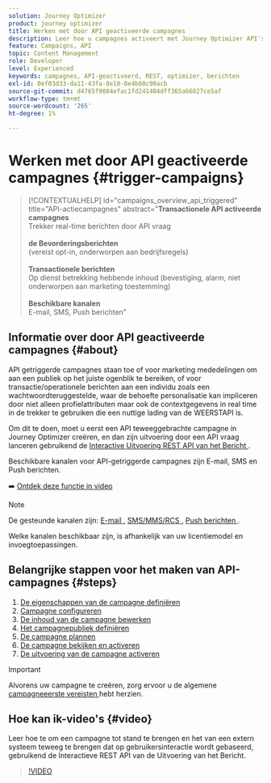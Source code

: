 ```yaml
---
solution: Journey Optimizer
product: journey optimizer
title: Werken met door API geactiveerde campagnes
description: Leer hoe u campagnes activeert met Journey Optimizer API's.
feature: Campaigns, API
topic: Content Management
role: Developer
level: Experienced
keywords: campagnes, API-geactiveerd, REST, optimizer, berichten
exl-id: 0ef03d33-da11-43fa-8e10-8e4b80c90acb
source-git-commit: d4765f9084efac1fd241404dff365a66027ce5af
workflow-type: tm+mt
source-wordcount: '265'
ht-degree: 1%

---
```



# Werken met door API geactiveerde campagnes {#trigger-campaigns}

>[!CONTEXTUALHELP]
>id="campaigns_overview_api_triggered"
>title="API-actiecampagnes"
>abstract="**Transactionele API activeerde campagnes**<br/> Trekker real-time berichten door API vraag <br/><br/>**de Bevorderingsberichten**<br/> (vereist opt-in, onderworpen aan bedrijfsregels) <br/><br/>**Transactionele berichten**<br/> Op dienst betrekking hebbende inhoud (bevestiging, alarm, niet onderworpen aan marketing toestemming) <br/><br/>**Beschikbare kanalen**<br/> E-mail, SMS, Push berichten"

## Informatie over door API geactiveerde campagnes {#about}

API getriggerde campagnes staan toe of voor marketing mededelingen om aan een publiek op het juiste ogenblik te bereiken, of voor transactie/operationele berichten aan een individu zoals een wachtwoordteruggestelde, waar de behoefte personalisatie kan impliceren door niet alleen profielattributen maar ook de contextgegevens in real time in de trekker te gebruiken die een nuttige lading van de WEERSTAPI is.

Om dit te doen, moet u eerst een API teweeggebrachte campagne in Journey Optimizer creëren, en dan zijn uitvoering door een API vraag lanceren gebruikend de [ Interactive Uitvoering REST API van het Bericht ](https://developer.adobe.com/journey-optimizer-apis/references/messaging/#tag/execution).

Beschikbare kanalen voor API-getriggerde campagnes zijn E-mail, SMS en Push berichten.

➡️ [Ontdek deze functie in video](#video)


>[!NOTE]
>
>De gesteunde kanalen zijn: [ E-mail ](../email/get-started-email.md), [ SMS/MMS/RCS ](../sms/get-started-sms.md), [ Push berichten ](../push/get-started-push.md).
>
>Welke kanalen beschikbaar zijn, is afhankelijk van uw licentiemodel en invoegtoepassingen.

## Belangrijke stappen voor het maken van API-campagnes {#steps}

1. [De eigenschappen van de campagne definiëren](api-triggered-campaign-properties.md)
1. [Campagne configureren](api-triggered-campaign-action.md)
1. [De inhoud van de campagne bewerken](api-triggered-campaign-content.md)
1. [Het campagnepubliek definiëren](api-triggered-campaign-audience.md)
1. [De campagne plannen](api-triggered-campaign-schedule.md)
1. [De campagne bekijken en activeren](review-activate-api-triggered-campaign.md)
1. [De uitvoering van de campagne activeren](trigger-campaigns.md)

>[!IMPORTANT]
>
>Alvorens uw campagne te creëren, zorg ervoor u de algemene [ campagneeerste vereisten ](../campaigns/get-started-with-campaigns.md#prerequisites) hebt herzien.

## Hoe kan ik-video&#39;s {#video}

Leer hoe te om een campagne tot stand te brengen en het van een extern systeem teweeg te brengen dat op gebruikersinteractie wordt gebaseerd, gebruikend de Interactieve REST API van de Uitvoering van het Bericht.

>[!VIDEO](https://video.tv.adobe.com/v/3425358?quality=12)
